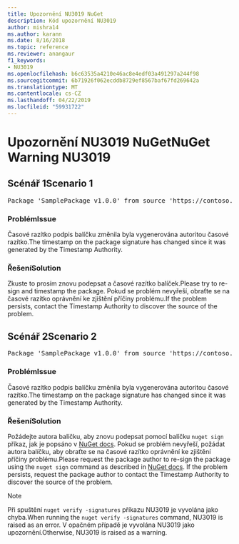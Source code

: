 ```yaml
---
title: Upozornění NU3019 NuGet
description: Kód upozornění NU3019
author: mishra14
ms.author: karann
ms.date: 8/16/2018
ms.topic: reference
ms.reviewer: anangaur
f1_keywords:
- NU3019
ms.openlocfilehash: b6c63535a4210e46ac8e4edf03a491297a244f98
ms.sourcegitcommit: 6b71926f062ecddb8729ef8567baf67fd269642a
ms.translationtype: MT
ms.contentlocale: cs-CZ
ms.lasthandoff: 04/22/2019
ms.locfileid: "59931722"
---
```

# <a name="nuget-warning-nu3019"></a><span data-ttu-id="fa76e-103">Upozornění NU3019 NuGet</span><span class="sxs-lookup"><span data-stu-id="fa76e-103">NuGet Warning NU3019</span></span>

## <a name="scenario-1"></a><span data-ttu-id="fa76e-104">Scénář 1</span><span class="sxs-lookup"><span data-stu-id="fa76e-104">Scenario 1</span></span>

<pre>Package 'SamplePackage v1.0.0' from source 'https://contoso.com/index.json': The timestamp integrity check failed.</pre>

### <a name="issue"></a><span data-ttu-id="fa76e-105">Problém</span><span class="sxs-lookup"><span data-stu-id="fa76e-105">Issue</span></span>

<span data-ttu-id="fa76e-106">Časové razítko podpis balíčku změnila byla vygenerována autoritou časové razítko.</span><span class="sxs-lookup"><span data-stu-id="fa76e-106">The timestamp on the package signature has changed since it was generated by the Timestamp Authority.</span></span>


### <a name="solution"></a><span data-ttu-id="fa76e-107">Řešení</span><span class="sxs-lookup"><span data-stu-id="fa76e-107">Solution</span></span>

<span data-ttu-id="fa76e-108">Zkuste to prosím znovu podepsat a časové razítko balíček.</span><span class="sxs-lookup"><span data-stu-id="fa76e-108">Please try to re-sign and timestamp the package.</span></span> <span data-ttu-id="fa76e-109">Pokud se problém nevyřeší, obraťte se na časové razítko oprávnění ke zjištění příčiny problému.</span><span class="sxs-lookup"><span data-stu-id="fa76e-109">If the problem persists, contact the Timestamp Authority to discover the source of the problem.</span></span>



## <a name="scenario-2"></a><span data-ttu-id="fa76e-110">Scénář 2</span><span class="sxs-lookup"><span data-stu-id="fa76e-110">Scenario 2</span></span>

<pre>Package 'SamplePackage v1.0.0' from source 'https://contoso.com/index.json': The primary signature's timestamp integrity check failed.</pre>

### <a name="issue"></a><span data-ttu-id="fa76e-111">Problém</span><span class="sxs-lookup"><span data-stu-id="fa76e-111">Issue</span></span>

<span data-ttu-id="fa76e-112">Časové razítko podpis balíčku změnila byla vygenerována autoritou časové razítko.</span><span class="sxs-lookup"><span data-stu-id="fa76e-112">The timestamp on the package signature has changed since it was generated by the Timestamp Authority.</span></span>


### <a name="solution"></a><span data-ttu-id="fa76e-113">Řešení</span><span class="sxs-lookup"><span data-stu-id="fa76e-113">Solution</span></span>

<span data-ttu-id="fa76e-114">Požádejte autora balíčku, aby znovu podepsat pomocí balíčku `nuget sign` příkaz, jak je popsáno v [NuGet docs](https://docs.microsoft.com/en-us/nuget/create-packages/sign-a-package). Pokud se problém nevyřeší, požádat autora balíčku, aby obraťte se na časové razítko oprávnění ke zjištění příčiny problému.</span><span class="sxs-lookup"><span data-stu-id="fa76e-114">Please request the package author to re-sign the package using the `nuget sign` command as described in [NuGet docs](https://docs.microsoft.com/en-us/nuget/create-packages/sign-a-package). If the problem persists, request the package author to contact the Timestamp Authority to discover the source of the problem.</span></span>


> [!Note]
> <span data-ttu-id="fa76e-115">Při spuštění `nuget verify -signatures` příkazu NU3019 je vyvolána jako chyba.</span><span class="sxs-lookup"><span data-stu-id="fa76e-115">When running the `nuget verify -signatures` command, NU3019 is raised as an error.</span></span> <span data-ttu-id="fa76e-116">V opačném případě je vyvolána NU3019 jako upozornění.</span><span class="sxs-lookup"><span data-stu-id="fa76e-116">Otherwise, NU3019 is raised as a warning.</span></span>
